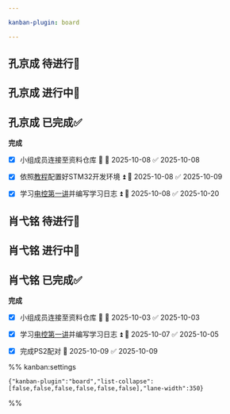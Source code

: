 ```yaml
---

kanban-plugin: board

---
```


## 孔京成 待进行📌



## 孔京成 进行中🔄



## 孔京成 已完成✅

**完成**
- [x] 小组成员连接至资料仓库 🔺 📅 2025-10-08 ✅ 2025-10-08
- [x] 依照[教程](https://www.bilibili.com/video/BV1pnjizYEAk)配置好STM32开发环境 ⏫ 📅 2025-10-08 ✅ 2025-10-09
- [x] 学习[电控第一讲](https://meeting.tencent.com/crm/2q9JQQbm20)并编写学习日志 ⏫ 📅 2025-10-08 ✅ 2025-10-20


## 肖弋铭 待进行📌



## 肖弋铭 进行中🔄



## 肖弋铭 已完成✅

**完成**
- [x] 小组成员连接至资料仓库 🔺 📅 2025-10-03 ✅ 2025-10-03
- [x] 学习[电控第一讲](https://meeting.tencent.com/crm/2q9JQQbm20)并编写学习日志 ⏫ 📅 2025-10-07 ✅ 2025-10-05
- [x] 完成PS2配对 📅 2025-10-09 ✅ 2025-10-09




%% kanban:settings
```
{"kanban-plugin":"board","list-collapse":[false,false,false,false,false,false],"lane-width":350}
```
%%